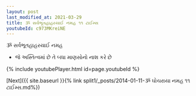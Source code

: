 ```yaml
---
layout: post
last_modified_at: 2021-03-29
title: ૐ સર્વભૂતહાહરયાઈ નમહ ૧૧ ટાઈમ્સ
youtubeId: c973MKreiNE
---
```

 
 
 ૐ સર્વભૂતહાહરયાઈ નમહ  
 
 -  જે અસ્તિત્વમાં છે તે બધા માણસોનો નાશ કરે છે 
 
  
 
  
 
 
 
 
 
 


{% include youtubePlayer.html id=page.youtubeId %}
 
[Next]({{ site.baseurl }}{% link  split1/_posts/2014-01-11-ૐ ઘોચરાયા નમહ ૧૧ ટાઈમ્સ.md%})
 
